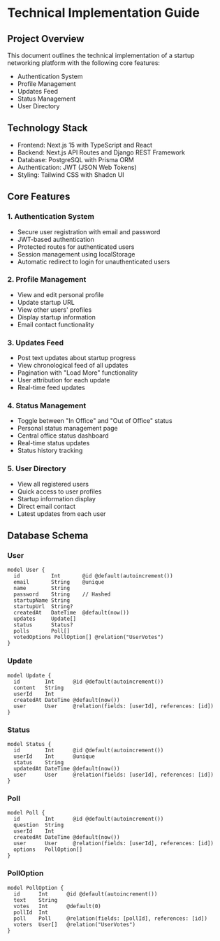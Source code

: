# Technical Implementation Guide

## Project Overview

This document outlines the technical implementation of a startup networking platform with the following core features:

- Authentication System
- Profile Management
- Updates Feed
- Status Management
- User Directory

## Technology Stack

- Frontend: Next.js 15 with TypeScript and React
- Backend: Next.js API Routes and Django REST Framework
- Database: PostgreSQL with Prisma ORM
- Authentication: JWT (JSON Web Tokens)
- Styling: Tailwind CSS with Shadcn UI

## Core Features

### 1. Authentication System

- Secure user registration with email and password
- JWT-based authentication
- Protected routes for authenticated users
- Session management using localStorage
- Automatic redirect to login for unauthenticated users

### 2. Profile Management

- View and edit personal profile
- Update startup URL
- View other users' profiles
- Display startup information
- Email contact functionality

### 3. Updates Feed

- Post text updates about startup progress
- View chronological feed of all updates
- Pagination with "Load More" functionality
- User attribution for each update
- Real-time feed updates

### 4. Status Management

- Toggle between "In Office" and "Out of Office" status
- Personal status management page
- Central office status dashboard
- Real-time status updates
- Status history tracking

### 5. User Directory

- View all registered users
- Quick access to user profiles
- Startup information display
- Direct email contact
- Latest updates from each user

## Database Schema

### User

```prisma
model User {
  id          Int       @id @default(autoincrement())
  email       String    @unique
  name        String
  password    String    // Hashed
  startupName String
  startupUrl  String?
  createdAt   DateTime  @default(now())
  updates     Update[]
  status      Status?
  polls       Poll[]
  votedOptions PollOption[] @relation("UserVotes")
}
```

### Update

```prisma
model Update {
  id        Int      @id @default(autoincrement())
  content   String
  userId    Int
  createdAt DateTime @default(now())
  user      User     @relation(fields: [userId], references: [id])
}
```

### Status

```prisma
model Status {
  id        Int      @id @default(autoincrement())
  userId    Int      @unique
  status    String
  updatedAt DateTime @default(now())
  user      User     @relation(fields: [userId], references: [id])
}
```

### Poll

```prisma
model Poll {
  id        Int      @id @default(autoincrement())
  question  String
  userId    Int
  createdAt DateTime @default(now())
  user      User     @relation(fields: [userId], references: [id])
  options   PollOption[]
}
```

### PollOption

```prisma
model PollOption {
  id      Int      @id @default(autoincrement())
  text    String
  votes   Int      @default(0)
  pollId  Int
  poll    Poll     @relation(fields: [pollId], references: [id])
  voters  User[]   @relation("UserVotes")
}
```
